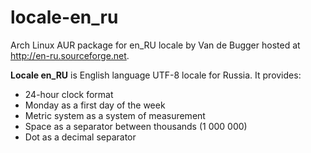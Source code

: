 # locale-en_ru
Arch Linux AUR package for en_RU locale by Van de Bugger hosted at http://en-ru.sourceforge.net.

**Locale en_RU** is English language UTF-8 locale for Russia. It provides:
- 24-hour clock format
- Monday as a first day of the week
- Metric system as a system of measurement
- Space as a separator between thousands (1 000 000)
- Dot as a decimal separator
